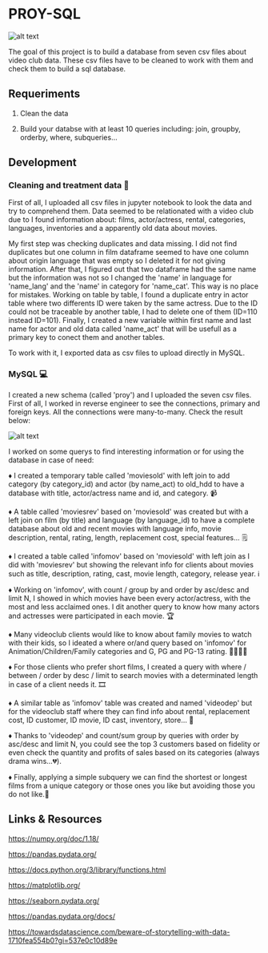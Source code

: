 # PROY-SQL

![alt text](https://github.com/jquintanac/PROY-SQL/blob/main/imgs/sqlproyect.jpg?raw=true)

The goal of this project is to build a database from seven csv files about video club data. These csv files have to be cleaned to work with them and check them to build a sql database.

## Requeriments

1) Clean the data

2) Build your databse with at least 10 queries including: join, groupby, orderby, where, subqueries…

## Development

### Cleaning and treatment data 🧹

First of all, I uploaded all csv files in jupyter notebook to look the data and try to comprehend them. Data seemed to be relationated with a video club due to I found information about: films, actor/actress, rental, categories, languages, inventories and a apparently old data about movies.

My first step was checking duplicates and data missing. I did not find duplicates but one column in film dataframe seemed to have one column about origin language that was empty so I deleted it for not giving information. 
After that, I figured out that two dataframe had the same name but the information was not so I changed the 'name' in language for 'name_lang' and the 'name' in category for 'name_cat'. This way is no place for mistakes.
Working on table by table, I found a duplicate entry in actor table where two differents ID were taken by the same actress. Due to the ID could not be traceable by another table, I had to delete one of them (ID=110 instead ID=101). 
Finally, I created a new variable within first name and last name for actor and old data called 'name_act' that will be usefull as a primary key to conect them and another tables.

To work with it, I exported data as csv files to upload directly in MySQL.

### MySQL 💻

I created a new schema (called 'proy') and I uploaded the seven csv files. First of all, I worked in reverse engineer to see the connections, primary and foreign keys. All the connections were many-to-many. Check the result below:
    
![alt text](https://github.com/jquintanac/PROY-SQL/blob/main/imgs/connections.png?raw=true)
    
I worked on some querys to find interesting information or for using the database in case of need:

♦ I created a temporary table called 'moviesold' with left join to add category (by category_id) and actor (by name_act) to old_hdd to have a database with title, actor/actress name and id, and category. 📹
    
♦ A table called 'moviesrev' based on 'moviesold' was created but with a left join on film (by title) and language (by language_id) to have a complete database about old and recent movies with language info, movie description, rental, rating, length, replacement cost, special features... 🗒

♦ I created a table called 'infomov' based on 'moviesold' with left join as I did with 'moviesrev' but showing the relevant info for clients about movies such as title, description, rating, cast, movie length, category, release year. ℹ
    
♦ Working on 'infomov', with count / group by and order by asc/desc and limit N, I showed in which movies have been every actor/actress, with the most and less acclaimed ones. I dit another query to know how many actors and actresses were participated in each movie. 🏆
    
♦ Many videoclub clients would like to know about family movies to watch with their kids, so I ideated a where or/and query based on 'infomov' for Animation/Children/Family categories and G, PG and PG-13 rating. 👨‍👩‍👧‍👦
    
♦ For those clients who prefer short films, I created a query with where / between / order by desc / limit to search movies with a determinated length in case of a client needs it. 🎞
    
♦ A similar table as 'infomov' table was created and named 'videodep' but for the videoclub staff where they can find info about rental, replacement cost, ID customer, ID movie, ID cast, inventory, store... 💸
    
♦ Thanks to 'videodep' and count/sum group by queries with order by asc/desc and limit N, you could see the top 3 customers based on fidelity or even check the quantity and profits of sales based on its categories (always drama wins...💔).

♦ Finally, applying a simple subquery we can find the shortest or longest films from a unique category or those ones you like but avoiding those you do not like.🤙


## Links & Resources

https://numpy.org/doc/1.18/

https://pandas.pydata.org/

https://docs.python.org/3/library/functions.html

https://matplotlib.org/

https://seaborn.pydata.org/

https://pandas.pydata.org/docs/

https://towardsdatascience.com/beware-of-storytelling-with-data-1710fea554b0?gi=537e0c10d89e

